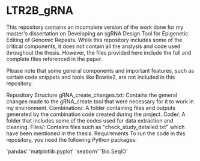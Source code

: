 # LTR2B_gRNA
This repository contains an incomplete version of the work done for my master's dissertation on Developing an sgRNA Design Tool for Epigenetic Editing of Genomic Repeats. While this repository includes some of the critical components, it does not contain all the analysis and code used throughout the thesis. However, the files provided here include the full and complete files referenced in the paper.

Please note that some general components and important features, such as certain code snippets and tools like Bowtie2, are not included in this repository.

Repository Structure
gRNA_create_changes.txt: Contains the general changes made to the gRNA_create tool that were necessary for it to work in my environment.
Combination/: A folder containing files and outputs generated by the combination code created during the project.
Code/: A folder that includes some of the codes used for data extraction and cleaning.
Files/: Contains files such as "check_study_detailed.txt" which have been mentioned in the thesis.
Requirements
To run the code in this repository, you need the following Python packages:

'pandas'
'matplotlib.pyplot'
'seaborn'
'Bio.SeqIO'

